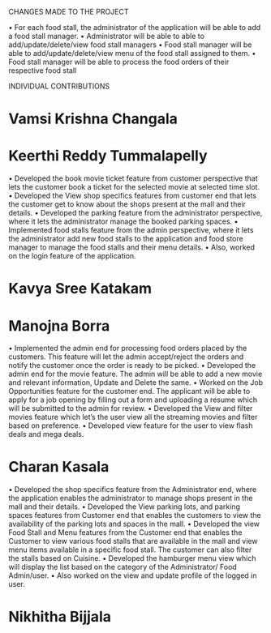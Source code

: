 CHANGES MADE TO THE PROJECT

• For each food stall, the administrator of the application will be able to add a food stall manager.
• Administrator will be able to able to add/update/delete/view food stall managers
• Food stall manager will be able to add/update/delete/view menu of the food stall assigned to them.
• Food stall manager will be able to process the food orders of their respective food stall

INDIVIDUAL CONTRIBUTIONS

# Vamsi Krishna Changala

# Keerthi Reddy Tummalapelly

• Developed the book movie ticket feature from customer perspective that lets the customer book a ticket for the selected movie at selected time slot.
• Developed the View shop specifics features from customer end that lets the customer get to know about the shops present at the mall and their details.
• Developed the parking feature from the administrator perspective, where it lets the administrator manage the booked parking spaces.
• Implemented food stalls feature from the admin perspective, where it lets the administrator add new food stalls to the application and food store manager to manage the food stalls and their menu details.
• Also, worked on the login feature of the application.

# Kavya Sree Katakam

# Manojna Borra

• Implemented the admin end for processing food orders placed by the customers. This feature will let the admin accept/reject the orders and notify the customer once the order is ready to be picked.
• Developed the admin end for the movie feature. The admin will be able to add a new movie and relevant information, Update and Delete the same.
• Worked on the Job Opportunities feature for the customer end. The applicant will be able to apply for a job opening by filling out a form and uploading a resume which will be submitted to the admin for review.
• Developed the View and filter movies feature which let’s the user view all the streaming movies and filter based on preference.
• Developed view feature for the user to view flash deals and mega deals.

# Charan Kasala

• Developed the shop specifics feature from the Administrator end, where the application enables the administrator to manage shops present in the mall and their details.
• Developed the View parking lots, and parking spaces features from Customer end that enables the customers to view the availability of the parking lots and spaces in the mall.
• Developed the view Food Stall and Menu features from the Customer end that enables the Customer to view various food stalls that are available in the mall and view menu items available in a specific food stall. The customer can also filter the stalls based on Cuisine.
• Developed the hamburger menu view which will display the list based on the category of the Administrator/ Food Admin/user.
• Also worked on the view and update profile of the logged in user.

# Nikhitha Bijjala
